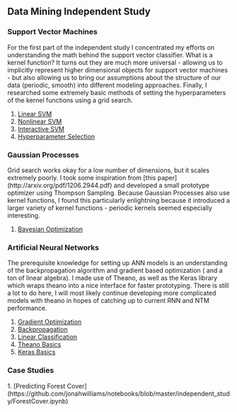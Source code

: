 <h2>Data Mining Independent Study</h2>


<h3>Support Vector Machines</h3>
<p>For the first part of the independent study I concentrated my efforts on understanding the math behind the support vector classifier. What is a kernel function?  It turns out they are much more universal - allowing us to implicitly represent higher dimensional objects for support vector machines - but also allowing us to bring our assumptions about the structure of our data (periodic, smooth) into different modeling approaches.  Finally, I researched some extremely basic methods of setting the hyperparameters of the kernel functions using a grid search.
</p>

1. [Linear SVM](https://github.com/jonahwilliams/notebooks/blob/master/independent_study/SupportVectorMachines.ipynb)
2. [Nonlinear SVM](https://github.com/jonahwilliams/notebooks/blob/master/independent_study/KernelMethodsII.ipynb)
3. [Interactive SVM](http://bl.ocks.org/jonahwilliams/e3eef13a85774df70e18)
4. [Hyperparameter Selection](https://github.com/jonahwilliams/notebooks/blob/master/independent_study/HyperParameterSelection.ipynb)


<h3>Gaussian Processes</h3>
Grid search works okay for a low number of dimensions, but it scales extremely poorly.  I took some inspiration from [this paper](http://arxiv.org/pdf/1206.2944.pdf) and developed a small prototype optimizer using Thompson Sampling.  Because Gaussian Processes also use kernel functions, I found this particularly enlightning because it introduced a larger variety of kernel functions - periodic kernels seemed especially interesting.

1. [Bayesian Optimization](https://github.com/jonahwilliams/notebooks/blob/master/independent_study/BayesianOptimization.ipynb)


<h3>Artificial Neural Networks</h3>
The prerequisite knowledge for setting up ANN models is an understanding of the backpropagation algorithm and gradient based optimization ( and a ton of linear algebra).  I made use of Theano, as well as the Keras library which wraps theano into a nice interface for faster prototyping.  There is still a lot to do here, I will most likely continue developing more complicated models with theano in hopes of catching up to current RNN and NTM performance.

1. [Gradient Optimization](https://github.com/jonahwilliams/notebooks/blob/master/independent_study/GradientBasedOptimization.ipynb)
2. [Backpropagation](https://github.com/jonahwilliams/notebooks/blob/master/independent_study/Backpropagation.ipynb)
3. [Linear Classification](https://github.com/jonahwilliams/notebooks/blob/master/networks/LinearClassification.ipynb)
3. [Theano Basics](https://github.com/jonahwilliams/notebooks/blob/master/independent_study/TheanoBasics.ipynb)
4. [Keras Basics](https://github.com/jonahwilliams/notebooks/blob/master/networks/KerasNet.ipynb)

<h3>Case Studies</h3>
1. [Predicting Forest Cover](https://github.com/jonahwilliams/notebooks/blob/master/independent_study/ForestCover.ipynb)
